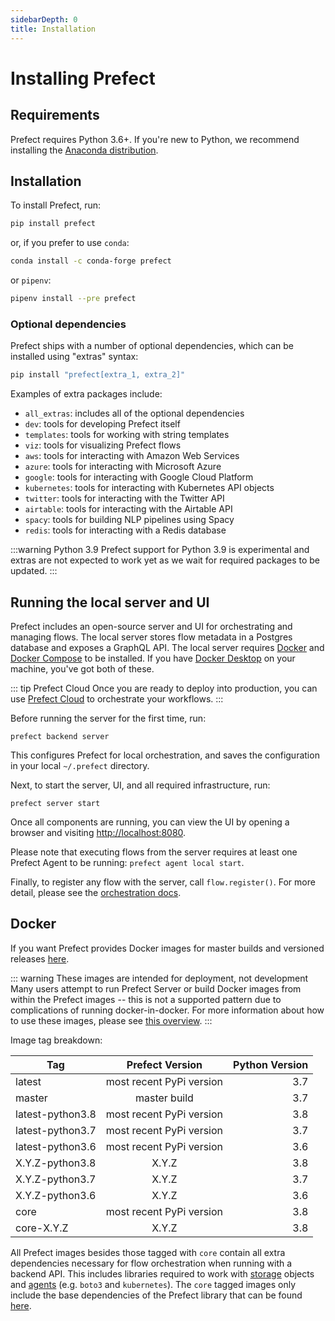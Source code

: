 ```yaml
---
sidebarDepth: 0
title: Installation
---
```


# Installing Prefect

## Requirements

Prefect requires Python 3.6+. If you're new to Python, we recommend installing the [Anaconda distribution](https://www.anaconda.com/distribution/).

## Installation

To install Prefect, run:

```bash
pip install prefect
```

or, if you prefer to use `conda`:

```bash
conda install -c conda-forge prefect
```

or `pipenv`:

```bash
pipenv install --pre prefect
```

### Optional dependencies

Prefect ships with a number of optional dependencies, which can be installed using "extras" syntax:

```bash
pip install "prefect[extra_1, extra_2]"
```

Examples of extra packages include:

- `all_extras`: includes all of the optional dependencies
- `dev`: tools for developing Prefect itself
- `templates`: tools for working with string templates
- `viz`: tools for visualizing Prefect flows
- `aws`: tools for interacting with Amazon Web Services
- `azure`: tools for interacting with Microsoft Azure
- `google`: tools for interacting with Google Cloud Platform
- `kubernetes`: tools for interacting with Kubernetes API objects
- `twitter`: tools for interacting with the Twitter API
- `airtable`: tools for interacting with the Airtable API
- `spacy`: tools for building NLP pipelines using Spacy
- `redis`: tools for interacting with a Redis database

:::warning Python 3.9
Prefect support for Python 3.9 is experimental and extras are not expected to work yet as we wait for required packages to be updated.
:::

## Running the local server and UI

Prefect includes an open-source server and UI for orchestrating and managing flows. The local server stores flow metadata in a Postgres database and exposes a GraphQL API. The local server requires [Docker](https://www.docker.com/) and [Docker Compose](https://docs.docker.com/compose/install/) to be installed. If you have [Docker Desktop](https://www.docker.com/products/docker-desktop) on your machine, you've got both of these.

::: tip Prefect Cloud
Once you are ready to deploy into production, you can use [Prefect Cloud](https://www.prefect.io/cloud) to orchestrate your workflows. 
:::

Before running the server for the first time, run:

```
prefect backend server
```

This configures Prefect for local orchestration, and saves the configuration in your local `~/.prefect` directory. 

Next, to start the server, UI, and all required infrastructure, run:

```
prefect server start
```

Once all components are running, you can view the UI by opening a browser and visiting [http://localhost:8080](http://localhost:8080).

Please note that executing flows from the server requires at least one Prefect Agent to be running: `prefect agent local start`.

Finally, to register any flow with the server, call `flow.register()`. For more detail, please see the [orchestration docs](https://docs.prefect.io/orchestration/).

## Docker

If you want Prefect provides Docker images for master builds and versioned releases [here](https://hub.docker.com/r/prefecthq/prefect).

::: warning These images are intended for deployment, not development
Many users attempt to run Prefect Server or build Docker images from within the Prefect images -- this is not a supported pattern due to complications of running docker-in-docker.  For more information about how to use these images, please see [this overview](https://docs.prefect.io/orchestration/flow_config/docker.html).
:::

Image tag breakdown:

| Tag              |     Prefect Version      | Python Version |
| ---------------- | :----------------------: | -------------: |
| latest           | most recent PyPi version |            3.7 |
| master           |       master build       |            3.7 |
| latest-python3.8 | most recent PyPi version |            3.8 |
| latest-python3.7 | most recent PyPi version |            3.7 |
| latest-python3.6 | most recent PyPi version |            3.6 |
| X.Y.Z-python3.8  |          X.Y.Z           |            3.8 |
| X.Y.Z-python3.7  |          X.Y.Z           |            3.7 |
| X.Y.Z-python3.6  |          X.Y.Z           |            3.6 |
| core             | most recent PyPi version |            3.8 |
| core-X.Y.Z       |          X.Y.Z           |            3.8 |

All Prefect images besides those tagged with `core` contain all extra dependencies necessary for flow
orchestration when running with a backend API. This includes libraries required to work with
[storage](https://docs.prefect.io/orchestration/flow_config/storage.html) objects and
[agents](https://docs.prefect.io/orchestration/agents/overview.html#agent-types) (e.g. `boto3` and
`kubernetes`). The `core` tagged images only include the base dependencies of the Prefect library that
can be found [here](https://github.com/PrefectHQ/prefect/blob/master/requirements.txt).
